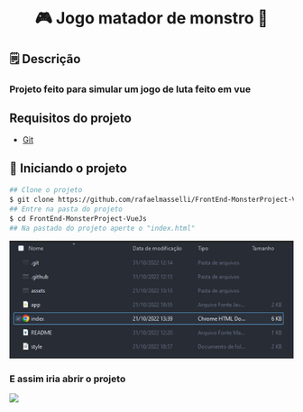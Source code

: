 <h1 align="center">🎮 Jogo matador de monstro 👾</h1>

## 🗒️ Descrição

### Projeto feito para simular um jogo de luta feito em vue

## Requisitos do projeto

- [Git](https://git-scm.com/)

## 🚀 Iniciando o projeto
``` bash 
## Clone o projeto 
$ git clone https://github.com/rafaelmasselli/FrontEnd-MonsterProject-VueJs
## Entre na pasta do projeto 
$ cd FrontEnd-MonsterProject-VueJs
## Na pastado do projeto aperte o "index.html"
```
![Abrindo o pro html](/.github/index.html.png)

### E assim iria abrir o projeto 
![](/.github/projectExemple.gif)
